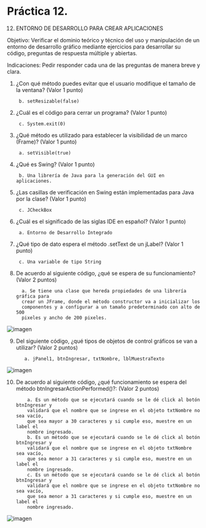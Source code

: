 # Práctica 12.

12. ENTORNO DE DESARROLLO PARA CREAR APLICACIONES

Objetivo: Verificar el dominio teórico y técnico del uso y manipulación de un entorno de
desarrollo gráfico mediante ejercicios para desarrollar su código, preguntas de respuesta
múltiple y abiertas.

Indicaciones: Pedir responder cada una de las preguntas de manera breve y clara.

1. ¿Con qué método puedes evitar que el usuario modifique el tamaño de la
ventana? (Valor 1 punto)

        b. setResizable(false)
        
2. ¿Cuál es el código para cerrar un programa? (Valor 1 punto)

        c. System.exit(0)
        
3. ¿Qué método es utilizado para establecer la visibilidad de un marco (Frame)?
(Valor 1 punto)

        a. setVisible(true)
        
4. ¿Qué es Swing? (Valor 1 punto)

        b. Una librería de Java para la generación del GUI en aplicaciones.
   
        
5. ¿Las casillas de verificación en Swing están implementadas para Java por la
clase? (Valor 1 punto)

        c. JCheckBox
        
6. ¿Cuál es el significado de las siglas IDE en español? (Valor 1 punto)
 
        a. Entorno de Desarrollo Integrado
  
        
7. ¿Qué tipo de dato espera el método .setText de un jLabel? (Valor 1 punto)

        c. Una variable de tipo String
        
 8. De acuerdo al siguiente código, ¿qué se espera de su funcionamiento? (Valor 2
puntos)

          a. Se tiene una clase que hereda propiedades de una librería gráfica para
          crear un JFrame, donde el método constructor va a inicializar los
          componentes y a configurar a un tamaño predeterminado con alto de 500
          pixeles y ancho de 200 pixeles.
       
          
  ![imagen](https://user-images.githubusercontent.com/91554777/187002829-89e0e09a-69c9-43bd-88e4-8429991035e9.png)
  
  9. Del siguiente código, ¿qué tipos de objetos de control gráficos se van a utilizar?
(Valor 2 puntos)

            a. jPanel1, btnIngresar, txtNombre, lblMuestraTexto
       

![imagen](https://user-images.githubusercontent.com/91554777/187002873-a6bad8fb-3d4d-4e18-961b-aff72359ac43.png)

10. De acuerdo al siguiente código, ¿qué funcionamiento se espera del método
btnIngresarActionPerformed()?: (Valor 2 puntos)

            a. Es un método que se ejecutará cuando se le dé click al botón btnIngresar y
            validará que el nombre que se ingrese en el objeto txtNombre no sea vacío,
            que sea mayor a 30 caracteres y si cumple eso, muestre en un label el
            nombre ingresado.
            b. Es un método que se ejecutará cuando se le dé click al botón btnIngresar y
            validará que el nombre que se ingrese en el objeto txtNombre sea vacío,
            que sea menor a 31 caracteres y si cumple eso, muestre en un label el
            nombre ingresado.
            c. Es un método que se ejecutará cuando se le dé click al botón btnIngresar y
            validará que el nombre que se ingrese en el objeto txtNombre no sea vacío,
            que sea menor a 31 caracteres y si cumple eso, muestre en un label el
            nombre ingresado.

![imagen](https://user-images.githubusercontent.com/91554777/187002936-3701c3d6-a214-4c3d-b449-ce6c03f4107f.png)
